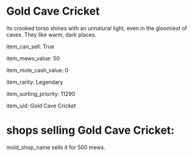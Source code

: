 # Gold Cave Cricket

Its crooked torso shines with an unnatural light, even in the gloomiest of caves. They like warm, dark places.

item_can_sell: True

item_mews_value: 50

item_mole_cash_value: 0

item_rarity: Legendary

item_sorting_priority: 11290

item_uid: Gold Cave Cricket

# shops selling Gold Cave Cricket:

mold_shop_name sells it for 500 mews.